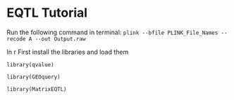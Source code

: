 # EQTL Tutorial


Run the following command in terminal:
`plink --bfile PLINK_File_Names --recode A --out Output.raw`

In r
First install the libraries and load them


`library(qvalue)`

`library(GEOquery)`

`library(MatrixEQTL)`

